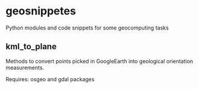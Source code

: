 # geosnippetes
Python modules and code snippets for some geocomputing tasks

## kml_to_plane

Methods to convert points picked in GoogleEarth into geological orientation measurements.

Requires: osgeo and gdal packages

